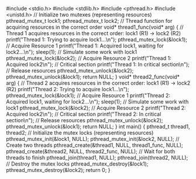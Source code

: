 #include <stdio.h>
#include <stdlib.h>
#include <pthread.h>
#include <unistd.h>
// Initialize two mutexes (representing resources)
pthread_mutex_t lock1;
pthread_mutex_t lock2;
// Thread function for acquiring resources in the correct order
void* thread1_func(void* arg) {
    // Thread 1 acquires resources in the correct order: lock1 (R1) -> lock2 (R2)
    printf("Thread 1: Trying to acquire lock1...\n");
    pthread_mutex_lock(&lock1); // Acquire Resource 1
    printf("Thread 1: Acquired lock1, waiting for lock2...\n");
    sleep(1); // Simulate some work with lock1
    pthread_mutex_lock(&lock2); // Acquire Resource 2
    printf("Thread 1: Acquired lock2\n");
    // Critical section
    printf("Thread 1: In critical section\n");
    // Release resources
    pthread_mutex_unlock(&lock2);
    pthread_mutex_unlock(&lock1);
    return NULL;
}
void* thread2_func(void* arg) {
    // Thread 2 acquires resources in the correct order: lock1 (R1) -> lock2 (R2)
    printf("Thread 2: Trying to acquire lock1...\n");
    pthread_mutex_lock(&lock1); // Acquire Resource 1
    printf("Thread 2: Acquired lock1, waiting for lock2...\n");
    sleep(1); // Simulate some work with lock1
    pthread_mutex_lock(&lock2); // Acquire Resource 2
    printf("Thread 2: Acquired lock2\n");
    // Critical section
    printf("Thread 2: In critical section\n");
    // Release resources
    pthread_mutex_unlock(&lock2);
    pthread_mutex_unlock(&lock1);
    return NULL;
}
int main() {
    pthread_t thread1, thread2;
    // Initialize the mutex locks (representing resources)
    pthread_mutex_init(&lock1, NULL);
    pthread_mutex_init(&lock2, NULL);
    // Create two threads
    pthread_create(&thread1, NULL, thread1_func, NULL);
    pthread_create(&thread2, NULL, thread2_func, NULL);
    // Wait for both threads to finish
    pthread_join(thread1, NULL);
    pthread_join(thread2, NULL);
    // Destroy the mutex locks
    pthread_mutex_destroy(&lock1);
    pthread_mutex_destroy(&lock2);
    return 0;
}
